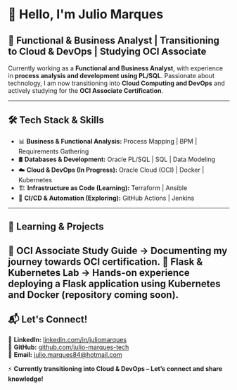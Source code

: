 # 👋 Hello, I'm Julio Marques

## 🚀 Functional & Business Analyst | Transitioning to Cloud & DevOps | Studying OCI Associate

Currently working as a **Functional and Business Analyst**, with experience in **process analysis and development using PL/SQL**. Passionate about technology, I am now transitioning into **Cloud Computing and DevOps** and actively studying for the **OCI Associate Certification**.

---

## 🛠️ Tech Stack & Skills
- 📊 **Business & Functional Analysis:** Process Mapping | BPM | Requirements Gathering
- 🛢️ **Databases & Development:** Oracle PL/SQL | SQL | Data Modeling
- ☁️ **Cloud & DevOps (In Progress):** Oracle Cloud (OCI) | Docker | Kubernetes
- 🏗️ **Infrastructure as Code (Learning):** Terraform | Ansible
- 🔄 **CI/CD & Automation (Exploring):** GitHub Actions | Jenkins

---

## 📌 Learning & Projects
🔹 OCI Associate Study Guide → Documenting my journey towards OCI certification.
🔹 Flask & Kubernetes Lab → Hands-on experience deploying a Flask application using Kubernetes and Docker (repository coming soon).
---

## 📬 Let's Connect!
📌 **LinkedIn:** [linkedin.com/in/juliomarques](https://www.linkedin.com/in/juliomarques/)  
📌 **GitHub:** [github.com/julio-marques-tech](https://github.com/julio-marques-tech/)  
📌 **Email:** julio.marques84@hotmail.com

⚡ **Currently transitioning into Cloud & DevOps – Let’s connect and share knowledge!**
